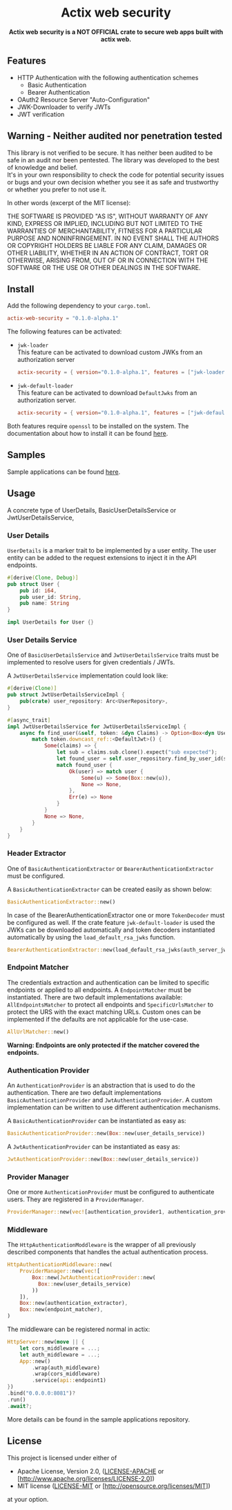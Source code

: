 <div align="center">
  <h1>Actix web security</h1>
  <p>
    <strong>Actix web security is a <b>NOT OFFICIAL</b> crate to secure web apps built with actix web.</strong>
  </p>
</div>



## Features

* HTTP Authentication with the following authentication schemes
  * Basic Authentication
  * Bearer Authentication
* OAuth2 Resource Server "Auto-Configuration"
* JWK-Downloader to verify JWTs
* JWT verification

## Warning - Neither audited nor penetration tested 
This library is not verified to be secure. It has neither been audited to be safe in an audit nor been pentested.
The library was developed to the best of knowledge and belief.  
It's in your own responsibility to check the code for potential security issues or bugs and your own decision 
whether you see it as safe and trustworthy or whether you prefer to not use it.

In other words (excerpt of the MIT license):

THE SOFTWARE IS PROVIDED "AS IS", WITHOUT WARRANTY OF ANY KIND, EXPRESS OR
IMPLIED, INCLUDING BUT NOT LIMITED TO THE WARRANTIES OF MERCHANTABILITY,
FITNESS FOR A PARTICULAR PURPOSE AND NONINFRINGEMENT. IN NO EVENT SHALL THE
AUTHORS OR COPYRIGHT HOLDERS BE LIABLE FOR ANY CLAIM, DAMAGES OR OTHER
LIABILITY, WHETHER IN AN ACTION OF CONTRACT, TORT OR OTHERWISE, ARISING FROM,
OUT OF OR IN CONNECTION WITH THE SOFTWARE OR THE USE OR OTHER DEALINGS IN THE
SOFTWARE.



## Install
Add the following dependency to your `cargo.toml`.

```toml
actix-web-security = "0.1.0-alpha.1"
```

The following features can be activated:
* `jwk-loader`  
  This feature can be activated to download custom JWKs from an authorization server
  ```toml
  actix-security = { version="0.1.0-alpha.1", features = ["jwk-loader"] }
  ```
  
* `jwk-default-loader`  
  This feature can be activated to download `DefaultJwks` from an authorization server.
  ```toml
  actix-security = { version="0.1.0-alpha.1", features = ["jwk-default-loader"] }
  ```

Both features require `openssl` to be installed on the system.
The documentation about how to install it can be found [here](https://docs.rs/openssl/0.10.32/openssl/#automatic).

## Samples
Sample applications can be found [here](https://github.com/cschaible/actix-web-security-samples).



## Usage
A concrete type of UserDetails, BasicUserDetailsService or JwtUserDetailsService,


### User Details
`UserDetails` is a marker trait to be implemented by a user entity. The user entity can be
added to the request extensions to inject it in the API endpoints.

```rust
#[derive(Clone, Debug)]
pub struct User {
    pub id: i64,
    pub user_id: String,
    pub name: String
}

impl UserDetails for User {}
```


### User Details Service
One of `BasicUserDetailsService` and `JwtUserDetailsService` traits must be implemented to
resolve users for given credentials / JWTs.  

A `JwtUserDetailsService` implementation could look like:
```rust
#[derive(Clone)]
pub struct JwtUserDetailsServiceImpl {
    pub(crate) user_repository: Arc<UserRepository>,
}

#[async_trait]
impl JwtUserDetailsService for JwtUserDetailsServiceImpl {
    async fn find_user(&self, token: &dyn Claims) -> Option<Box<dyn UserDetails>> {
        match token.downcast_ref::<DefaultJwt>() {
            Some(claims) => {
                let sub = claims.sub.clone().expect("sub expected");
                let found_user = self.user_repository.find_by_user_id(sub.clone()).await;
                match found_user {
                    Ok(user) => match user {
                        Some(u) => Some(Box::new(u)),
                        None => None,
                    },
                    Err(e) => None
                }
            }
            None => None,
        }
    }
}
```


### Header Extractor
One of `BasicAuthenticationExtractor` or `BearerAuthenticationExtractor` must be configured.

A `BasicAuthenticationExtractor` can be created easily as shown below:
```rust
BasicAuthenticationExtractor::new()
```
In case of the BearerAuthenticationExtractor one or more `TokenDecoder` must be configured as well. 
If the crate feature `jwk-default-loader` is used the JWKs can be downloaded automatically and token
decoders instantiated automatically by using the `load_default_rsa_jwks` function.

```rust
BearerAuthenticationExtractor::new(load_default_rsa_jwks(auth_server_jwks_url, Algorithm::RS256));
```


### Endpoint Matcher
The credentials extraction and authentication can be limited to specific endpoints or applied
to all endpoints. A `EndpointMatcher` must be instantiated. There are two default implementations
available: `AllEndpointsMatcher` to protect all endpoints and `SpecificUrlsMatcher` to protect
the URS with the exact matching URLs. Custom ones can be implemented if the defaults are not
applicable for the use-case.  

```rust
AllUrlMatcher::new()
```
<b>Warning: Endpoints are only protected if the matcher covered the endpoints.</b>


### Authentication Provider
An `AuthenticationProvider` is an abstraction that is used to do the authentication.
There are two default implementations `BasicAuthenticationProvider` and `JwtAuthenticationProvider`.
A custom implementation can be written to use different authentication mechanisms.

A `BasicAuthenticationProvider` can be instantiated as easy as:
```rust
BasicAuthenticationProvider::new(Box::new(user_details_service))
```

A `JwtAuthenticationProvider` can be instantiated as easy as:
```rust
JwtAuthenticationProvider::new(Box::new(user_details_service))
```

### Provider Manager
One or more `AuthenticationProvider` must be configured to authenticate users.
They are registered in a `ProviderManager`.

```rust
ProviderManager::new(vec![authentication_provider1, authentication_provider2])
```

### Middleware
The `HttpAuthenticationModdleware` is the wrapper of all previously described 
components that handles the actual authentication process.

```rust
HttpAuthenticationMiddleware::new(
    ProviderManager::new(vec![
        Box::new(JwtAuthenticationProvider::new(
          Box::new(user_details_service)
        ))
    ]),
    Box::new(authentication_extractor),
    Box::new(endpoint_matcher),
)
```

The middleware can be registered normal in actix:
```rust
HttpServer::new(move || {
    let cors_middleware = ...;
    let auth_middleware = ...;
    App::new()
        .wrap(auth_middleware)
        .wrap(cors_middleware)
        .service(api::endpoint1)
})
.bind("0.0.0.0:8081")?
.run()
.await?;
```

More details can be found in the sample applications repository.
<!-- maybe link the examples here again -->

## License

This project is licensed under either of

* Apache License, Version 2.0, ([LICENSE-APACHE](LICENSE-APACHE) or
  [http://www.apache.org/licenses/LICENSE-2.0])
* MIT license ([LICENSE-MIT](LICENSE-MIT) or
  [http://opensource.org/licenses/MIT])

at your option.
